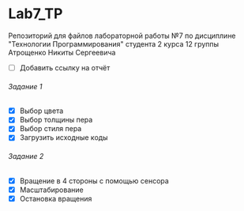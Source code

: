 # Lab7_TP
Репозиторий для файлов лабораторной работы №7
по дисциплине "Технологии Программирования"
студента 2 курса 12 группы
Атрощенко Никиты Сергеевича
 
- [ ] Добавить ссылку на отчёт

###### Задание 1
- [x] Выбор цвета
- [x] Выбор толщины пера
- [x] Выбор стиля пера
- [x] Загрузить исходные коды

###### Задание 2
- [x] Вращение в 4 стороны с помощью сенсора
- [x] Масштабирование
- [x] Остановка вращения
